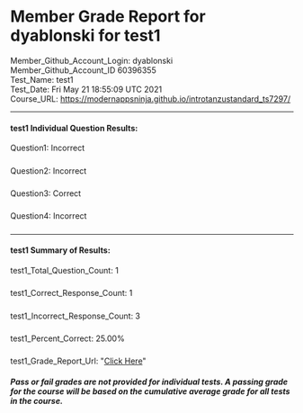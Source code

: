 # Member Grade Report for dyablonski for test1  
   
Member_Github_Account_Login: dyablonski  
Member_Github_Account_ID 60396355  
Test_Name: test1  
Test_Date: Fri May 21 18:55:09 UTC 2021  
Course_URL: https://modernappsninja.github.io/introtanzustandard_ts7297/  
   
---  
#### test1 Individual Question Results:  
Question1: Incorrect  
#####  
Question2: Incorrect  
#####  
Question3: Correct  
#####  
Question4: Incorrect  
#####  
---  
#### test1 Summary of Results:  
test1_Total_Question_Count: 1  
#####  
test1_Correct_Response_Count: 1  
#####  
test1_Incorrect_Response_Count: 3  
#####  
test1_Percent_Correct: 25.00%  
#####  
test1_Grade_Report_Url: "[Click Here](https://github.com/modernappsninjas/dyablonski/blob/main/static/userdata/courses/introtanzustandard_ts7297/grade_report.pr108.test1.md)"
##### Pass or fail grades are not provided for individual tests. A passing grade for the course will be based on the cumulative average grade for all tests in the course.  
